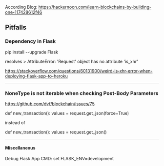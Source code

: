 According Blog:
https://hackernoon.com/learn-blockchains-by-building-one-117428612f46

## Pitfalls

### Dependency in Flask

pip install --upgrade Flask

resolves > AttributeError: 'Request' object has no attribute 'is_xhr'

https://stackoverflow.com/questions/60131900/weird-is-xhr-error-when-deploying-flask-app-to-heroku

---
### NoneType is not iterable when checking Post-Body Parameters

https://github.com/dvf/blockchain/issues/75

def new_transaction():
    values = request.get_json(force=True)

instead of 

def new_transaction():
    values = request.get_json()

---

#### Miscellaneous

Debug Flask App
CMD: set FLASK_ENV=development

